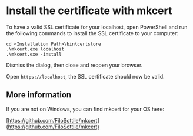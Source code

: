 # Install the certificate with mkcert

To have a valid SSL certificate for your localhost, open PowerShell and run the following commands to install the SSL certificate to your computer:

```
cd <Installation Path>\bin\certstore
.\mkcert.exe localhost
.\mkcert.exe -install
```

Dismiss the dialog, then close and reopen your browser.

Open `https://localhost`, the SSL certificate should now be valid.

## More information

If you are not on Windows, you can find mkcert for your OS here:

[https://github.com/FiloSottile/mkcert](https://github.com/FiloSottile/mkcert)